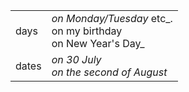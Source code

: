 |       |                                                                       |
| ----- | --------------------------------------------------------------------- |
| days  | _on Monday/Tuesday_ etc_.  <br>on my birthday  <br>on New Year's Day_ |
| dates | _on 30 July  <br>on the second of August_                             |
